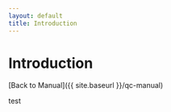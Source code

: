 ```yaml
---
layout: default
title: Introduction
---
```


# Introduction

[Back to Manual]({{ site.baseurl }}/qc-manual)

test
